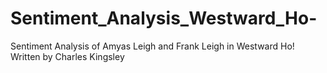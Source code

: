 # Sentiment_Analysis_Westward_Ho-
Sentiment Analysis of Amyas Leigh and Frank Leigh in Westward Ho! Written by Charles Kingsley
